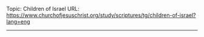 Topic: Children of Israel
URL: https://www.churchofjesuschrist.org/study/scriptures/tg/children-of-israel?lang=eng

---

